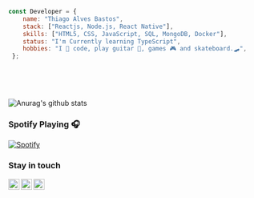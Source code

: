 ```javascript 
const Developer = {   
    name: "Thiago Alves Bastos",
    stack: ["Reactjs, Node.js, React Native"],
    skills: ["HTML5, CSS, JavaScript, SQL, MongoDB, Docker"], 
    status: "I'm Currently learning TypeScript",    
    hobbies: "I 💜 code, play guitar 🎸, games 🎮 and skateboard.🛹",    
 };
     
 ```                       
                                 
 <br />                                                                          
 <br />                                                                
                                        
                   
![Anurag's github stats](https://github-readme-stats.vercel.app/api?username=the-one-who-knoccks&show_icons=true&theme=dark)
           
                     
### Spotify Playing 🎧             
[![Spotify](https://now-playing-spotify.vercel.app/api/spotify)](https://open.spotify.com/user/thiagoalves.informatica)
                                
                                                                            
                                                                                                 
### Stay in touch                                                     
          
[<img align="left" alt="the-one-who-knoccks | Twitter" width="22px" src="https://cdn.jsdelivr.net/npm/simple-icons@v3/icons/twitter.svg" />][twitter]
[<img align="left" alt="the.one.who.knoccks | LinkedIn" width="22px" src="https://cdn.jsdelivr.net/npm/simple-icons@v3/icons/linkedin.svg" />][linkedin]
[<img align="left" alt="the-one-who-knoccks | Instagram" width="22px" src="https://cdn.jsdelivr.net/npm/simple-icons@v3/icons/instagram.svg" />][instagram]
        
               
[twitter]: https://twitter.com/the-one-who-knoccks     
[instagram]: https://instagram.com/the.one.who.knoccks  
[linkedin]: https://linkedin.com/in/thiagoalves89 
    
        
                 
   
 
   
